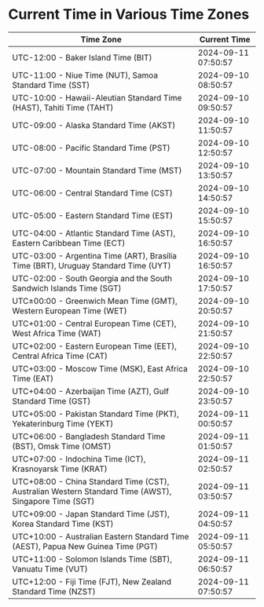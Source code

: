 # Current Time in Various Time Zones

| Time Zone | Current Time |
|-----------|--------------|
| UTC-12:00 - Baker Island Time (BIT) | 2024-09-11 07:50:57 |
| UTC-11:00 - Niue Time (NUT), Samoa Standard Time (SST) | 2024-09-10 08:50:57 |
| UTC-10:00 - Hawaii-Aleutian Standard Time (HAST), Tahiti Time (TAHT) | 2024-09-10 09:50:57 |
| UTC-09:00 - Alaska Standard Time (AKST) | 2024-09-10 11:50:57 |
| UTC-08:00 - Pacific Standard Time (PST) | 2024-09-10 12:50:57 |
| UTC-07:00 - Mountain Standard Time (MST) | 2024-09-10 13:50:57 |
| UTC-06:00 - Central Standard Time (CST) | 2024-09-10 14:50:57 |
| UTC-05:00 - Eastern Standard Time (EST) | 2024-09-10 15:50:57 |
| UTC-04:00 - Atlantic Standard Time (AST), Eastern Caribbean Time (ECT) | 2024-09-10 16:50:57 |
| UTC-03:00 - Argentina Time (ART), Brasília Time (BRT), Uruguay Standard Time (UYT) | 2024-09-10 16:50:57 |
| UTC-02:00 - South Georgia and the South Sandwich Islands Time (SGT) | 2024-09-10 17:50:57 |
| UTC±00:00 - Greenwich Mean Time (GMT), Western European Time (WET) | 2024-09-10 20:50:57 |
| UTC+01:00 - Central European Time (CET), West Africa Time (WAT) | 2024-09-10 21:50:57 |
| UTC+02:00 - Eastern European Time (EET), Central Africa Time (CAT) | 2024-09-10 22:50:57 |
| UTC+03:00 - Moscow Time (MSK), East Africa Time (EAT) | 2024-09-10 22:50:57 |
| UTC+04:00 - Azerbaijan Time (AZT), Gulf Standard Time (GST) | 2024-09-10 23:50:57 |
| UTC+05:00 - Pakistan Standard Time (PKT), Yekaterinburg Time (YEKT) | 2024-09-11 00:50:57 |
| UTC+06:00 - Bangladesh Standard Time (BST), Omsk Time (OMST) | 2024-09-11 01:50:57 |
| UTC+07:00 - Indochina Time (ICT), Krasnoyarsk Time (KRAT) | 2024-09-11 02:50:57 |
| UTC+08:00 - China Standard Time (CST), Australian Western Standard Time (AWST), Singapore Time (SGT) | 2024-09-11 03:50:57 |
| UTC+09:00 - Japan Standard Time (JST), Korea Standard Time (KST) | 2024-09-11 04:50:57 |
| UTC+10:00 - Australian Eastern Standard Time (AEST), Papua New Guinea Time (PGT) | 2024-09-11 05:50:57 |
| UTC+11:00 - Solomon Islands Time (SBT), Vanuatu Time (VUT) | 2024-09-11 06:50:57 |
| UTC+12:00 - Fiji Time (FJT), New Zealand Standard Time (NZST) | 2024-09-11 07:50:57 |
